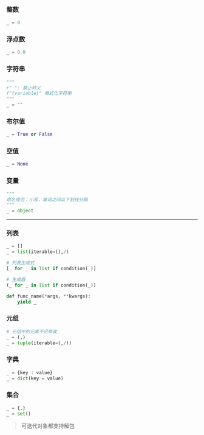 ### **整数**
```python
_ = 0
```

### **浮点数**
```python
_ = 0.0
```

### **字符串**
```python
"""
r" ": 禁止转义
f"{variable}" 格式化字符串
"""
_ = ""
```

### **布尔值**
```python
_ = True or False
```

### **空值**
```python
_ = None
```

### **变量**
```python
"""
命名规范：小写，单词之间以下划线分隔
"""
_ = object
```

---

### 列表  
```Python
_ = []
_ = list(iterable=(),/)

# 列表生成式
[_ for _ in list if condition(_)]

# 生成器
(_ for _ in list if condition(_))

def func_name(*args, **kwargs):
    yield _
``` 

### 元组
```Python
# 元组中的元素不可修改
_ = (,)
_ = tuple(iterable=(,/))
```

### **字典**
```Python
_ = {key : value}
_ = dict(key = value)
```

### **集合**
```Python
_ = {,}
_ = set()
```

> 可迭代对象都支持解包